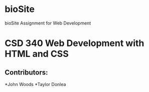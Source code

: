 # bioSite
bioSite Assignment for Web Development
<h1>CSD 340 Web Development with HTML and CSS</h1>
<h2>Contributors:</h2>
*John Woods
*Taylor Donlea
